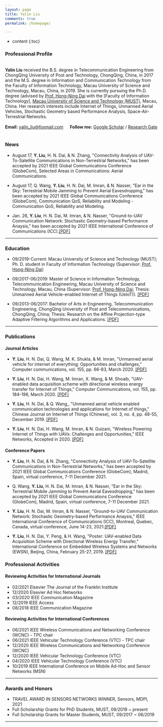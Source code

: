 ```yaml
---
layout: page
title: Yalin Liu
comments: true
permalink: /homepage/

---
```


* content
{:toc}


 
### Professional Profile
 
<br>**Yalin Liu** received the B.S. degree in Telecommunication Engineering from ChongQing University of Post and Technology, ChongQing, China, in 2017 and the M.S. degree in Information and Communication Technology from the Faculty of Information Technology, Macau University of Science and Technology, Macau, China, in 2019. She is currently pursuing the Ph.D. degree (advised by [Prof. Hong-Ning Dai](https://www.henrylab.net/pubtype/journal/) with the [Faculty of Information Technology], [Macau University of Science and Technology (MUST)](https://www.must.edu.mo/), Macau, China. Her research interests include Internet of Things, Unmanned Aerial Vehicles, Stochastic Geometry based Performance Analysis, Space-Air-Terrestrial Networks. <br> <br> **Email:** <yalin_liu@foxmail.com>  &emsp; **Follow me:** [Google Scholar](https://scholar.google.com/citations?user=boJGB9cAAAAJ&hl=zh-CN) / [Research Gate](https://www.researchgate.net/profile/Yalin-Liu/research?ev=prf_act)  &emsp;

### News

* August 17, **Y. Liu**, H. N. Dai, & N. Zhang, "Connectivity Analysis of UAV-To-Satellite Communications in Non-Terrestrial Networks," has been accepted by 2021 IEEE Global Communications Conference (GlobeCom), Selected Areas in Communications: Aerial Communications.

* August 17, Q. Wang, **Y. Liu**, H. N. Dai, M. Imran, & N. Nasser, "Ear in the Sky: Terrestrial Mobile Jamming to Prevent Aerial Eavesdropping," has been accepted by 2021 IEEE Global Communications Conference (GlobeCom), Communication QoS, Reliability and Modeling - Communication QoS, Reliability and Modeling.

* Jan. 26, **Y. Liu**, H. N. Dai, M. Imran, & N. Nasser, "Ground-to-UAV Communication Network: Stochastic Geometry-based Performance Anaysis," has been accepted by 2021 IEEE International Conference of Communications (ICC).[[PDF]](https://github.com/yalin-liu/yalin-academic/blob/4c682e1a003864ffb4a826131beab179963baa59/papers/SGG2U.pdf)
---

### Education 
* 09/2019-Current: Macau University of Science and Technology (MUST); Ph. D. student in Faculty of Information Technology (Supervisor: [Prof. Hong-Ning Dai](https://www.henrylab.net/pubtype/journal/))

* 09/2017-06/2019: Master of Science in Information Technology, Telecommunication Engineering, Macau University of Science and Technology, Macau, China (Supervisor: [Prof. Hong-Ning Dai](https://www.henrylab.net/pubtype/journal/); Thesis: Unmanned Aerial Vehicle-enabled Internet of Things (UeIoT)). [[PDF]](https://github.com/yalin-liu/yalin-liu.github.io/blob/d82d9ad7fcb415b7500a357307ff06702e5ae261/papers/Master_Thesis.pdf)

* 09/2013-06/2017: Bachelor of Arts in Engineering, Telecommunication Engineering, ChongQing University of Post and Telecommunications, ChongQing, China; Thesis: Research on the Affine Projection-type Adaptive Filtering Algorithms and Applications. [[PDF]](https://github.com/yalin-liu/yalin-liu.github.io/blob/d82d9ad7fcb415b7500a357307ff06702e5ae261/papers/Bach_Thesis.pdf)

---



### Publications
#### Journal Articles

* **Y. Liu**, H. N. Dai, Q. Wang, M. K. Shukla, & M. Imran, "Unmanned aerial vehicle for internet of everything: Opportunities and challenges," Computer communications, vol. 155, pp. 66-83, March 2020. [[PDF]](https://github.com/yalin-liu/yalin-academic/blob/4c682e1a003864ffb4a826131beab179963baa59/papers/UAVIOE.pdf)

*  **Y. Liu**, H. N. Dai, H. Wang, M. Imran, X. Wang, & M. Shoaib, "UAV-enabled data acquisition scheme with directional wireless energy transfer for Internet of Things," Computer Communications, vol. 155, pp. 184-196, March 2020. [[PDF]](https://github.com/yalin-liu/yalin-academic/blob/4c682e1a003864ffb4a826131beab179963baa59/papers/UAVWET.pdf)

*  **Y. Liu**, H. N. Dai, & Q. Wang,, "Unmanned aerial vehicle enabled communication technologies and applications for Internet of things," Chinese Journal on Internet of Things (Chinese), vol. 3, no. 4, pp. 48-55, December 2019. [[PDF]](https://github.com/yalin-liu/yalin-academic/blob/4c682e1a003864ffb4a826131beab179963baa59/papers/China-UAVIOT.pdf)

*  **Y. Liu**, H. N. Dai, H. Wang, M. Imran, & N. Guizani, "Wireless Powering Internet of Things with UAVs: Challenges and Opportunities," IEEE Networks, Accepted in 2020. [[PDF]](https://github.com/yalin-liu/yalin-academic/blob/4c682e1a003864ffb4a826131beab179963baa59/papers/UWPIOT.pdf)



#### Conference Papers

* **Y. Liu**, H. N. Dai, & N. Zhang, "Connectivity Analysis of UAV-To-Satellite Communications in Non-Terrestrial Networks," has been accepted by 2021 IEEE Global Communications Conference (GlobeCom), Madrid, Spain, virtual conference, 7-11 December 2021.

* Q. Wang, **Y. Liu**, H. N. Dai, M. Imran, & N. Nasser, "Ear in the Sky: Terrestrial Mobile Jamming to Prevent Aerial Eavesdropping," has been accepted by 2021 IEEE Global Communications Conference (GlobeCom), Madrid, Spain, virtual conference, 7-11 December 2021.

* **Y. Liu**, H. N. Dai, M. Imran, & N. Nasser, "Ground-to-UAV Communication Network: Stochastic Geometry-based Performance Anaysis," IEEE International Conference of Communications (ICC), Montreal, Quebec, Canada, virtual conference, June 14-23, 2021.[[PDF]](https://github.com/yalin-liu/yalin-academic/blob/4c682e1a003864ffb4a826131beab179963baa59/papers/SGG2U.pdf)

* **Y. Liu**, H. N. Dai, Y. Peng, & H. Wang, "Poster: UAV-enabled Data Acquisition Scheme with Directional Wireless Energy Transfer," International Conference on Embedded Wireless Systems and Networks (EWSN), Beijing, China, February 25-27, 2019. [[PDF]](https://github.com/yalin-liu/yalin-academic/blob/517ff5d24a5fa74da5a7ebe9110e15de7d988c01/papers/EWSN-liu.pdf)


### Professional Activities

#### Reviewing Activities for International Journals

* 02/2021 Elsevier The Journal of the Franklin Institute 
* 12/2020 Elsevier Ad Hoc Networks
* 03/2020 IEEE Communication Magazine
* 12/2019 IEEE Access
* 08/2018 IEEE Communication Magazine

#### Reviewing Activities for International Conferences

* 06/2021 IEEE Wireless Communications and Networking Conference (WCNC) - TPC chair
* 06/2021 IEEE Vehicular Technology Conference (VTC) - TPC chair
* 12/2020 IEEE Wireless Communications and Networking Conference (WCNC)
* 12/2020 IEEE Vehicular Technology Conference (VTC)
* 04/2020 IEEE Vehicular Technology Conference (VTC)
* 10/2019 IEEE International Conference on Mobile Ad-Hoc and Sensor Networks (MSN) 


---

### Awards and Honors
*  TRAVEL AWARD IN SENSORS NETWORKS WINNER, Sensors, MDPI, 2021
*  Full Scholarship Grants for PhD Students, MUST, 09/2019 ~ present
*  Full Scholarship Grants for Master Students, MUST, 09/2017 ~ 06/2019

---
